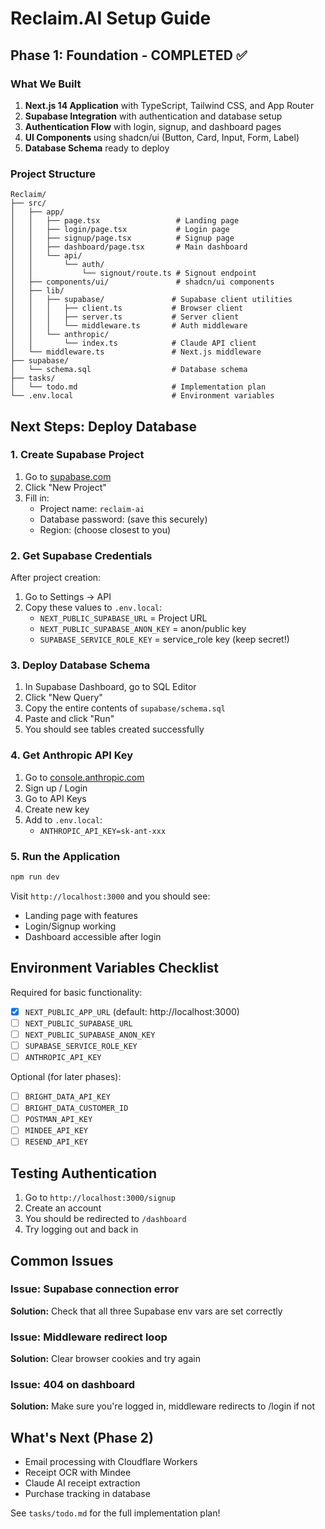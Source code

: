 # Reclaim.AI Setup Guide

## Phase 1: Foundation - COMPLETED ✅

### What We Built

1. **Next.js 14 Application** with TypeScript, Tailwind CSS, and App Router
2. **Supabase Integration** with authentication and database setup
3. **Authentication Flow** with login, signup, and dashboard pages
4. **UI Components** using shadcn/ui (Button, Card, Input, Form, Label)
5. **Database Schema** ready to deploy

### Project Structure

```
Reclaim/
├── src/
│   ├── app/
│   │   ├── page.tsx                 # Landing page
│   │   ├── login/page.tsx           # Login page
│   │   ├── signup/page.tsx          # Signup page
│   │   ├── dashboard/page.tsx       # Main dashboard
│   │   └── api/
│   │       └── auth/
│   │           └── signout/route.ts # Signout endpoint
│   ├── components/ui/               # shadcn/ui components
│   ├── lib/
│   │   ├── supabase/               # Supabase client utilities
│   │   │   ├── client.ts           # Browser client
│   │   │   ├── server.ts           # Server client
│   │   │   └── middleware.ts       # Auth middleware
│   │   └── anthropic/
│   │       └── index.ts            # Claude API client
│   └── middleware.ts               # Next.js middleware
├── supabase/
│   └── schema.sql                  # Database schema
├── tasks/
│   └── todo.md                     # Implementation plan
└── .env.local                      # Environment variables
```

## Next Steps: Deploy Database

### 1. Create Supabase Project

1. Go to [supabase.com](https://supabase.com)
2. Click "New Project"
3. Fill in:
   - Project name: `reclaim-ai`
   - Database password: (save this securely)
   - Region: (choose closest to you)

### 2. Get Supabase Credentials

After project creation:

1. Go to Settings → API
2. Copy these values to `.env.local`:
   - `NEXT_PUBLIC_SUPABASE_URL` = Project URL
   - `NEXT_PUBLIC_SUPABASE_ANON_KEY` = anon/public key
   - `SUPABASE_SERVICE_ROLE_KEY` = service_role key (keep secret!)

### 3. Deploy Database Schema

1. In Supabase Dashboard, go to SQL Editor
2. Click "New Query"
3. Copy the entire contents of `supabase/schema.sql`
4. Paste and click "Run"
5. You should see tables created successfully

### 4. Get Anthropic API Key

1. Go to [console.anthropic.com](https://console.anthropic.com)
2. Sign up / Login
3. Go to API Keys
4. Create new key
5. Add to `.env.local`:
   - `ANTHROPIC_API_KEY=sk-ant-xxx`

### 5. Run the Application

```bash
npm run dev
```

Visit `http://localhost:3000` and you should see:
- Landing page with features
- Login/Signup working
- Dashboard accessible after login

## Environment Variables Checklist

Required for basic functionality:
- [x] `NEXT_PUBLIC_APP_URL` (default: http://localhost:3000)
- [ ] `NEXT_PUBLIC_SUPABASE_URL`
- [ ] `NEXT_PUBLIC_SUPABASE_ANON_KEY`
- [ ] `SUPABASE_SERVICE_ROLE_KEY`
- [ ] `ANTHROPIC_API_KEY`

Optional (for later phases):
- [ ] `BRIGHT_DATA_API_KEY`
- [ ] `BRIGHT_DATA_CUSTOMER_ID`
- [ ] `POSTMAN_API_KEY`
- [ ] `MINDEE_API_KEY`
- [ ] `RESEND_API_KEY`

## Testing Authentication

1. Go to `http://localhost:3000/signup`
2. Create an account
3. You should be redirected to `/dashboard`
4. Try logging out and back in

## Common Issues

### Issue: Supabase connection error
**Solution:** Check that all three Supabase env vars are set correctly

### Issue: Middleware redirect loop
**Solution:** Clear browser cookies and try again

### Issue: 404 on dashboard
**Solution:** Make sure you're logged in, middleware redirects to /login if not

## What's Next (Phase 2)

- Email processing with Cloudflare Workers
- Receipt OCR with Mindee
- Claude AI receipt extraction
- Purchase tracking in database

See `tasks/todo.md` for the full implementation plan!
